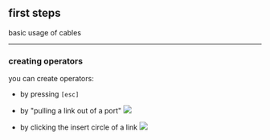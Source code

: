 



## first steps

basic usage of cables


---

### creating operators

you can create operators:

- by pressing  ```[esc]```

- by "pulling a link out of a port" 
![](create_op_pull.gif)
- by clicking the insert circle of a link
![](create_op_link.gif)

